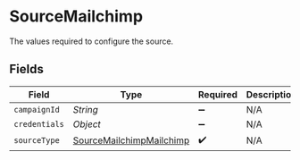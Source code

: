 # SourceMailchimp

The values required to configure the source.


## Fields

| Field                                                                       | Type                                                                        | Required                                                                    | Description                                                                 |
| --------------------------------------------------------------------------- | --------------------------------------------------------------------------- | --------------------------------------------------------------------------- | --------------------------------------------------------------------------- |
| `campaignId`                                                                | *String*                                                                    | :heavy_minus_sign:                                                          | N/A                                                                         |
| `credentials`                                                               | *Object*                                                                    | :heavy_minus_sign:                                                          | N/A                                                                         |
| `sourceType`                                                                | [SourceMailchimpMailchimp](../../models/shared/SourceMailchimpMailchimp.md) | :heavy_check_mark:                                                          | N/A                                                                         |